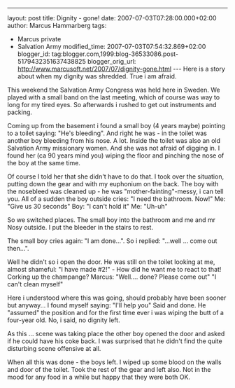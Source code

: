 ---
layout: post
title: Dignity - gone!
date: 2007-07-03T07:28:00.000+02:00
author: Marcus Hammarberg
tags:
  - Marcus private
  - Salvation Army
modified_time: 2007-07-03T07:54:32.869+02:00
blogger_id: tag:blogger.com,1999:blog-36533086.post-5179432351637438825
blogger_orig_url: http://www.marcusoft.net/2007/07/dignity-gone.html ---
Here is a story about when my dignity was shredded. True i am afraid.

This weekend the Salvation Army Congress was held here in Sweden. We
played with a small band on the last meeting, which of course was way to
long for my tired eyes. So afterwards i rushed to get out instruments
and packing.

Coming up from the basement i found a small boy (4 years maybe) pointing
to a toilet saying: "He's bleeding". And right he was - in the toilet
was another boy bleeding from his nose. A lot. Inside the toilet was
also an old Salvation Army missionary women. And she was not afraid of
digging in. I found her (ca 90 years mind you) wiping the floor and
pinching the nose of the boy at the same time.

Of course I told her that she didn't have to do that. I took over the
situation, putting down the gear and with my euphonium on the back.
The boy with the nosebleed was cleaned up - he was
"mother-fainting"-messy, i can tell you. All of a sudden the boy outside
cries: "I need the bathroom. Now!"
Me: "Give us 30 seconds"
Boy: "I can't hold it"
Me: "Uh-uh"

So we switched places. The small boy into the bathroom and me and mr
Nosy outside. I put the bleeder in the stairs to rest.

The small boy cries again: "I am done...". So i replied: "...well ...
come out then...".

Well he didn't so i open the door. He was still on the toilet looking at
me, almost shameful:
"I have made \#2!" - How did he want me to react to that! Corking up the
champange?
Marcus: "Well.... done? Please come out"
"I can't clean myself"

Here i understood where this was going, should probably have been sooner
but anyway... I found myself saying: "I'll help you"
Said and done. He "assumed" the position and for the first time ever i
was wiping the butt of a four-year old. No, i said, no dignity left.

As this ... scene was taking place the other boy opened the door and
asked if he could have his coke back. I was surprised that he didn't
find the quite disturbing scene offensive at all.

When all this was done - the boys left. I wiped up some blood on the
walls and door of the toilet. Took the rest of the gear and left also.
Not in the mood for any food in a while but happy that they were both
OK.
